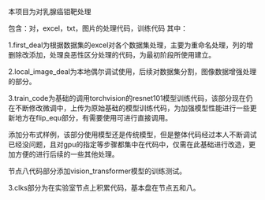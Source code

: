 本项目为对乳腺癌钼靶处理

包含：对，excel，txt，图片的处理代码，训练代码
其中：

1.first_deal为根据数据集的excel对各个数据集处理，主要为重命名处理，列的增删除改添加，处理良恶性区分处理的代码，为最初阶段所使用建立。

2.local_image_deal为本地偶尔调试使用，后续对数据集分割，图像数据增强处理的部分。

3.train_code为基础的调用torchvision的resnet101模型训练代码，该部分现在仍在不断修改微调中，上传为原始基础的模型训练代码，为加强模型性能进行一些更新地方在flip_equ部分，有需要使用可进行直接调用。



添加分布式样例，该部分使用模型还是传统模型，但是整体代码经过本人不断调试已经没问题，且对gpu的指定等步骤都集中在代码中，仅需在此基础进行改造，更加方便的进行后续的一些其他处理。



节点八代码部分添加vision_transformer模型的训练测试。



3.clks部分为在实验室节点上积累代码，基本盘在节点五和八。
